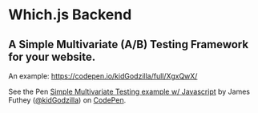 # Which.js Backend

## A Simple Multivariate (A/B) Testing Framework for your website.

An example:
https://codepen.io/kidGodzilla/full/XgxQwX/

<p data-height="265" data-theme-id="0" data-slug-hash="XgxQwX" data-default-tab="result" data-user="kidGodzilla" data-embed-version="2" data-pen-title="Simple Multivariate Testing example w/ Javascript" class="codepen">See the Pen <a href="https://codepen.io/kidGodzilla/pen/XgxQwX/">Simple Multivariate Testing example w/ Javascript</a> by James Futhey (<a href="https://codepen.io/kidGodzilla">@kidGodzilla</a>) on <a href="https://codepen.io">CodePen</a>.</p>
<script async src="https://production-assets.codepen.io/assets/embed/ei.js"></script>